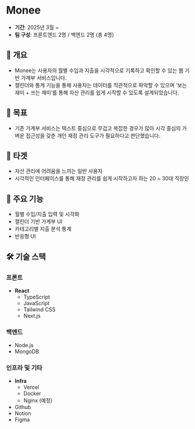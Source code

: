# Monee

- **기간**: 2025년 3월 ~  
- **팀 구성**: 프론트엔드 2명 / 백엔드 2명 (총 4명)

## 📌 개요
- Monee는 사용자의 월별 수입과 지출을 시각적으로 기록하고 확인할 수 있는 웹 기반 가계부 서비스입니다. <br/>
- 캘린더와 통계 기능을 통해 사용자는 데이터를 직관적으로 파악할 수 있으며 ‘보는 재미 + 쓰는 재미’를 통해 자산 관리를 쉽게 시작할 수 있도록 설계되었습니다.

## 🎯 목표
- 기존 가계부 서비스는 텍스트 중심으로 무겁고 복잡한 경우가 많아 시각 중심의 가벼운 접근성을 갖춘 개인 재정 관리 도구가 필요하다고 판단했습니다.

## 🎯 타겟
- 자산 관리에 어려움을 느끼는 일반 사용자
- 시각적인 인터페이스를 통해 재정 관리를 쉽게 시작하고자 하는 20 ~ 30대 직장인

## 🧩 주요 기능
- 월별 수입/지출 입력 및 시각화
- 캘린더 기반 가계부 UI
- 카테고리별 지출 분석 통계
- 반응형 UI

## 🛠 기술 스택
### 프론트
- **React**
  - TypeScript
  - JavaScript
  - Tailwind CSS
  - Next.js

### 백엔드
- Node.js
- MongoDB

### 인프라 및 기타
- **Infra**
  - Vercel
  - Docker
  - Nginx (예정)
- Github
- Notion
- Figma